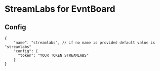 # StreamLabs for EvntBoard

## Config

```json5
{
    "name": "streamlabs", // if no name is provided default value is "streamlabs"
    "config": {
      "token": "YOUR TOKEN STREAMLABS"
    }
}
```
